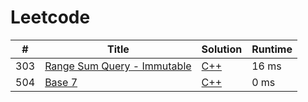 # Leetcode

| # | Title | Solution | Runtime |
|---| ----- | -------- | ------- |
|303|[ Range Sum Query - Immutable](https://leetcode.com/problems/range-sum-query-immutable/)|[C++](./solutions/303.%20Range%20Sum%20Query%20-%20Immutable.cpp)|16 ms|
|504|[ Base 7](https://leetcode.com/problems/base-7/)|[C++](./solutions/504.%20Base%207.cpp)|0 ms|
